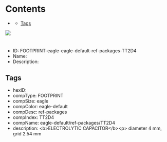 



Contents
========

* [](#)
	* [Tags](#tags)
  
![][im]
# 

- ID: FOOTPRINT-eagle-eagle-default-ref-packages-TT2D4
- Name: 
- Description: 

## Tags

- hexID: 
- oompType: FOOTPRINT
- oompSize: eagle
- oompColor: eagle-default
- oompDesc: ref-packages
- oompIndex: TT2D4
- oompName: eagle-default/ref-packages/TT2D4
- description: &lt;b&gt;ELECTROLYTIC CAPACITOR&lt;/b&gt;&lt;p&gt;&#xD;
diameter 4 mm, grid 2.54 mm



[im]: image.png
